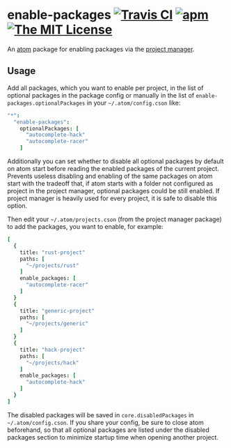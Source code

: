 # enable-packages [![Travis CI](https://img.shields.io/travis/Gerschtli/enable-packages.svg?style=flat-square)](https://travis-ci.org/Gerschtli/enable-packages) [![apm](https://img.shields.io/apm/v/enable-packages.svg?style=flat-square)](https://atom.io/packages/enable-packages) [![The MIT License](https://img.shields.io/badge/license-MIT-orange.svg?style=flat-square)](http://opensource.org/licenses/MIT)

An [atom](https://atom.io/) package for enabling packages via the
[project manager](https://atom.io/packages/project-manager).

## Usage

Add all packages, which you want to enable per project, in the list of optional packages in the package config or
manually in the list of `enable-packages.optionalPackages` in your `~/.atom/config.cson` like:
```cson
"*":
  "enable-packages":
    optionalPackages: [
      "autocomplete-hack"
      "autocomplete-racer"
    ]
```

Additionally you can set whether to disable all optional packages by default on atom start before reading the enabled
packages of the current project.
Prevents useless disabling and enabling of the same packages on atom start with the tradeoff that, if atom starts with
a folder not configured as project in the project manager, optional packages could be still enabled.
If project manager is heavily used for every project, it is safe to disable this option.

Then edit your `~/.atom/projects.cson` (from the project manager package) to add the packages, you want to enable, for example:
```cson
[
  {
    title: "rust-project"
    paths: [
      "~/projects/rust"
    ]
    enable_packages: [
      "autocomplete-racer"
    ]
  }
  {
    title: "generic-project"
    paths: [
      "~/projects/generic"
    ]
  }
  {
    title: "hack-project"
    paths: [
      "~/projects/hack"
    ]
    enable_packages: [
      "autocomplete-hack"
    ]
  }
]
```

The disabled packages will be saved in `core.disabledPackages` in `~/.atom/config.cson`.
If you share your config, be sure to close atom beforehand, so that all optional packages are listed under the disabled
packages section to minimize startup time when opening another project.
